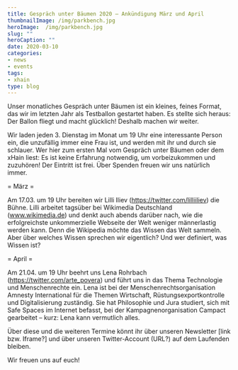 ```yaml
---
title: Gespräch unter Bäumen 2020 – Ankündigung März und April
thumbnailImage: /img/parkbench.jpg
heroImage:  /img/parkbench.jpg
slug: ""
heroCaption: ""
date: 2020-03-10
categories:
- news
- events
tags:
- xhain
type: blog
---
```

Unser monatliches Gespräch unter Bäumen ist ein kleines, feines Format, das wir im letzten Jahr als Testballon gestartet haben. Es stellte sich heraus: Der Ballon fliegt und macht glücklich! Deshalb machen wir weiter.

Wir laden jeden 3. Dienstag im Monat um 19 Uhr eine interessante Person ein, die unzufällig immer eine Frau ist, und werden mit ihr und durch sie schlauer. Wer hier zum ersten Mal vom Gespräch unter Bäumen oder dem xHain liest: Es ist keine Erfahrung notwendig, um vorbeizukommen und zuzuhören! Der Eintritt ist frei. Über Spenden freuen wir uns natürlich immer.

= März =

Am 17.03. um 19 Uhr bereiten wir Lilli Iliev (https://twitter.com/lilliiliev) die Bühne. Lilli arbeitet tagsüber bei Wikimedia Deutschland (www.wikimedia.de) und denkt auch abends darüber nach, wie die erfolgreichste unkommerzielle Webseite der Welt weniger männerlastig werden kann. Denn die Wikipedia möchte das Wissen das Welt sammeln. Aber über welches Wissen sprechen wir eigentlich? Und wer definiert, was Wissen ist?

= April =

Am 21.04. um 19 Uhr beehrt uns Lena Rohrbach (https://twitter.com/arte_povera) und führt uns in das Thema Technologie und Menschenrechte ein. Lena ist bei der Menschenrechtsorganisation Amnesty International für die Themen Wirtschaft, Rüstungsexportkontrolle und Digitalisierung zuständig. Sie hat Philosophie und Jura studiert, sich mit Safe Spaces im Internet befasst, bei der Kampagnenorganisation Campact gearbeitet – kurz: Lena kann vermutlich alles.


Über diese und die weiteren Termine könnt ihr über unseren Newsletter [link bzw. Iframe?] und über unseren Twitter-Account (URL?) auf dem Laufenden bleiben.

Wir freuen uns auf euch!
